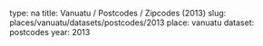 type: na
title: Vanuatu / Postcodes / Zipcodes (2013)
slug: places/vanuatu/datasets/postcodes/2013
place: vanuatu
dataset: postcodes
year: 2013

